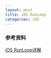 ```yaml
---
layout: post
title: iOS RunLoop
categories: iOS
---
```


### 参考资料
[iOS RunLoop详解](http://www.imlifengfeng.com/blog/?p=487)


